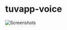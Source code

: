 # tuvapp-voice

![Screenshots](https://drive.google.com/uc?export=view&id=15amcQYkhrALzlBlnOcaAiJMGcMoxXwI-)
